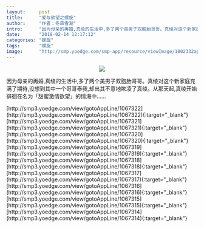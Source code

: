 ```yaml
---
layout:     post
title:      "爱与欲望之螺旋"
author:     "作者：冬森雪湖"
intro:      "因为母亲的再婚,真绫的生活中,多了两个美男子双胞胎哥哥。真绫对这个新家庭充满了期待,没想到其中一个哥哥泰我,却出其不意地欺凌了真绫。从那天起,真绫开始徘徊在名为「甜蜜激情欲望」的情海中……"
date:       "2018-02-14 12:17:12"
categories: "螺旋"
tags:       "螺旋"
image:      "http://smp.yoedge.com/smp-app/resource/viewImage/1002332appline.png"
---
```

<div style="text-align: center">
<p><img src="http://smp.yoedge.com/smp-app/resource/viewImage/1002332appline.png"/></p>
</div>
<p class="post-meta">
<span>因为母亲的再婚,真绫的生活中,多了两个美男子双胞胎哥哥。真绫对这个新家庭充满了期待,没想到其中一个哥哥泰我,却出其不意地欺凌了真绫。从那天起,真绫开始徘徊在名为「甜蜜激情欲望」的情海中……</span>
</p>
[http://smp3.yoedge.com/view/gotoAppLine/1067322](http://smp3.yoedge.com/view/gotoAppLine/1067322){:target="_blank"}
[http://smp3.yoedge.com/view/gotoAppLine/1067321](http://smp3.yoedge.com/view/gotoAppLine/1067321){:target="_blank"}
[http://smp3.yoedge.com/view/gotoAppLine/1067320](http://smp3.yoedge.com/view/gotoAppLine/1067320){:target="_blank"}
[http://smp3.yoedge.com/view/gotoAppLine/1067319](http://smp3.yoedge.com/view/gotoAppLine/1067319){:target="_blank"}
[http://smp3.yoedge.com/view/gotoAppLine/1067318](http://smp3.yoedge.com/view/gotoAppLine/1067318){:target="_blank"}
[http://smp3.yoedge.com/view/gotoAppLine/1067317](http://smp3.yoedge.com/view/gotoAppLine/1067317){:target="_blank"}
[http://smp3.yoedge.com/view/gotoAppLine/1067316](http://smp3.yoedge.com/view/gotoAppLine/1067316){:target="_blank"}
[http://smp3.yoedge.com/view/gotoAppLine/1067315](http://smp3.yoedge.com/view/gotoAppLine/1067315){:target="_blank"}
[http://smp3.yoedge.com/view/gotoAppLine/1067314](http://smp3.yoedge.com/view/gotoAppLine/1067314){:target="_blank"}


